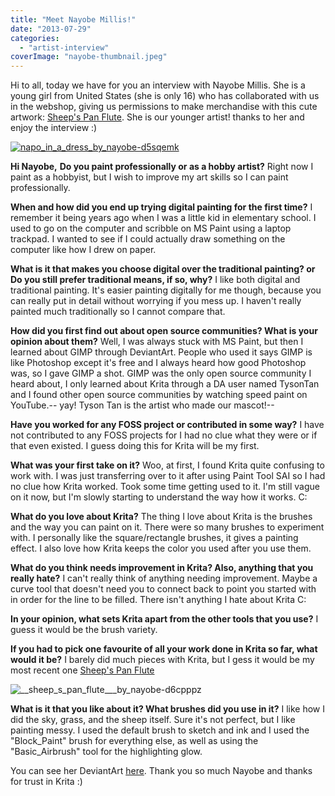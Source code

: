 ```yaml
---
title: "Meet Nayobe Millis!"
date: "2013-07-29"
categories: 
  - "artist-interview"
coverImage: "nayobe-thumbnail.jpeg"
---
```


Hi to all, today we have for you an interview with Nayobe Millis. She is a young girl from United States (she is only 16) who has collaborated with us in the webshop, giving us permissions to make merchandise with this cute artwork: [Sheep's Pan Flute](http://nayobe.deviantart.com/art/Sheep-s-Pan-Flute-384152183). She is our younger artist! thanks to her and enjoy the interview :)

[![napo_in_a_dress_by_nayobe-d5sqemk](http://kritawebshopblog.files.wordpress.com/2013/07/napo_in_a_dress_by_nayobe-d5sqemk.png?w=225)](http://nayobe.deviantart.com/art/Tickle-Me-Salmon-350592140)

**Hi Nayobe,** **Do you paint professionally or as a hobby artist?** Right now I paint as a hobbyist, but I wish to improve my art skills so I can paint professionally.

**When and how did you end up trying digital painting for the first time?** I remember it being years ago when I was a little kid in elementary school. I used to go on the computer and scribble on MS Paint using a laptop trackpad. I wanted to see if I could actually draw something on the computer like how I drew on paper.

**What is it that makes you choose digital over the traditional painting? or Do you still prefer traditional means, if so, why?** I like both digital and traditional painting. It's easier painting digitally for me though, because you can really put in detail without worrying if you mess up. I haven't really painted much traditionally so I cannot compare that.

**How did you first find out about open source communities? What is your opinion about them?** Well, I was always stuck with MS Paint, but then I learned about GIMP through DeviantArt. People who used it says GIMP is like Photoshop except it's free and I always heard how good Photoshop was, so I gave GIMP a shot. GIMP was the only open source community I heard about, I only learned about Krita through a DA user named TysonTan and I found other open source communities by watching speed paint on YouTube.-- yay! Tyson Tan is the artist who made our mascot!--

**Have you worked for any FOSS project or contributed in some way?** I have not contributed to any FOSS projects for I had no clue what they were or if that even existed. I guess doing this for Krita will be my first.

**What was your first take on it?** Woo, at first, I found Krita quite confusing to work with. I was just transferring over to it after using Paint Tool SAI so I had no clue how Krita worked. Took some time getting used to it. I'm still vague on it now, but I'm slowly starting to understand the way how it works. C:

**What do you love about Krita?** The thing I love about Krita is the brushes and the way you can paint on it. There were so many brushes to experiment with. I personally like the square/rectangle brushes, it gives a painting effect. I also love how Krita keeps the color you used after you use them.

**What do you think needs improvement in Krita? Also, anything that you really hate?** I can't really think of anything needing improvement. Maybe a curve tool that doesn't need you to connect back to point you started with in order for the line to be filled. There isn't anything I hate about Krita C:

**In your opinion, what sets Krita apart from the other tools that you use?** I guess it would be the brush variety.

**If you had to pick one favourite of all your work done in Krita so far, what would it be?** I barely did much pieces with Krita, but I gess it would be my most recent one [Sheep's Pan Flute](http://nayobe.deviantart.com/art/Sheep-s-Pan-Flute-384152183)

![__sheep_s_pan_flute___by_nayobe-d6cpppz](http://kritawebshopblog.files.wordpress.com/2013/07/sheep_s_pan_flute___by_nayobe-d6cpppz.png?w=300)

**What is it that you like about it? What brushes did you use in it?** I like how I did the sky, grass, and the sheep itself. Sure it's not perfect, but I like painting messy. I used the default brush to sketch and ink and I used the "Block_Paint" brush for everything else, as well as using the "Basic_Airbrush" tool for the highlighting glow.

You can see her DeviantArt [here](http://nayobe.deviantart.com/). Thank you so much Nayobe and thanks for trust in Krita :)
